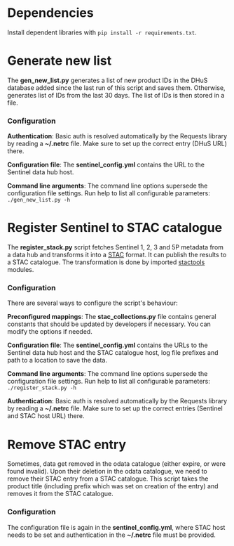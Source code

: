 # Dependencies
Install dependent libraries with `pip install -r requirements.txt`.

# Generate new list
The **gen_new_list.py** generates a list of new product IDs in the DHuS database added since the last run
of this script and saves them. Otherwise, generates list of IDs from the last 30 days. The list of IDs is then
stored in a file.

### Configuration
**Authentication**: Basic auth is resolved automatically by the Requests library by reading a **~/.netrc** file. Make sure
to set up the correct entry (DHuS URL) there.

**Configuration file**: The **sentinel_config.yml** contains the URL to the Sentinel data hub host.

**Command line arguments**: The command line options supersede the configuration file settings. Run help to list all
configurable parameters: `./gen_new_list.py -h`

# Register Sentinel to STAC catalogue
The **register_stack.py** script fetches Sentinel 1, 2, 3 and 5P metadata from a data hub
and transforms it into a [STAC](https://stacspec.org/en) format. It can publish the results to a STAC catalogue.
The transformation is done by imported [stactools](https://github.com/stac-utils/stactools) modules.

### Configuration
There are several ways to configure the script's behaviour:

**Preconfigured mappings**: The **stac_collections.py** file contains general constants that should be updated
by developers if necessary. You can modify the options if needed.

**Configuration file**: The **sentinel_config.yml** contains the URLs to the Sentinel data hub host and the STAC catalogue
host, log file prefixes and path to a location to save the data.

**Command line arguments**: The command line options supersede the configuration file settings. Run help to list all
configurable parameters: `./register_stack.py -h`

**Authentication**: Basic auth is resolved automatically by the Requests library by reading a **~/.netrc** file. Make sure
to set up the correct entries (Sentinel and STAC host URL) there.

# Remove STAC entry
Sometimes, data get removed in the odata catalogue (either expire, or were found invalid).
Upon their deletion in the odata catalogue, we need to remove their STAC entry from a STAC catalogue.
This script takes the product title (including prefix which was set on creation of the entry) and removes it
from the STAC catalogue.

### Configuration
The configuration file is again in the **sentinel_config.yml**, where STAC host needs to be set and authentication 
in the **~/.netrc** file must be provided.